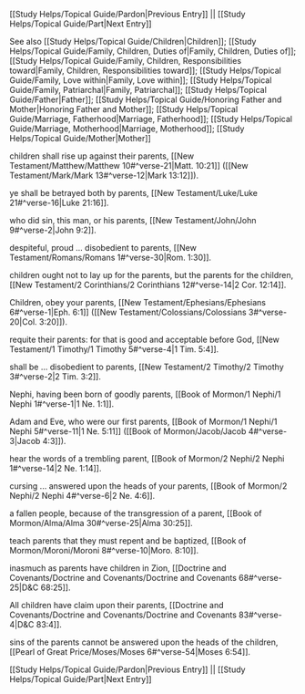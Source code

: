 [[Study Helps/Topical Guide/Pardon|Previous Entry]]  ||  [[Study Helps/Topical Guide/Part|Next Entry]]

 See also [[Study Helps/Topical Guide/Children|Children]]; [[Study Helps/Topical Guide/Family, Children, Duties of|Family, Children, Duties of]]; [[Study Helps/Topical Guide/Family, Children, Responsibilities toward|Family, Children, Responsibilities toward]]; [[Study Helps/Topical Guide/Family, Love within|Family, Love within]]; [[Study Helps/Topical Guide/Family, Patriarchal|Family, Patriarchal]]; [[Study Helps/Topical Guide/Father|Father]]; [[Study Helps/Topical Guide/Honoring Father and Mother|Honoring Father and Mother]]; [[Study Helps/Topical Guide/Marriage, Fatherhood|Marriage, Fatherhood]]; [[Study Helps/Topical Guide/Marriage, Motherhood|Marriage, Motherhood]]; [[Study Helps/Topical Guide/Mother|Mother]]

 children shall rise up against their parents, [[New Testament/Matthew/Matthew 10#^verse-21|Matt. 10:21]] ([[New Testament/Mark/Mark 13#^verse-12|Mark 13:12]]).

 ye shall be betrayed both by parents, [[New Testament/Luke/Luke 21#^verse-16|Luke 21:16]].

 who did sin, this man, or his parents, [[New Testament/John/John 9#^verse-2|John 9:2]].

 despiteful, proud ... disobedient to parents, [[New Testament/Romans/Romans 1#^verse-30|Rom. 1:30]].

 children ought not to lay up for the parents, but the parents for the children, [[New Testament/2 Corinthians/2 Corinthians 12#^verse-14|2 Cor. 12:14]].

 Children, obey your parents, [[New Testament/Ephesians/Ephesians 6#^verse-1|Eph. 6:1]] ([[New Testament/Colossians/Colossians 3#^verse-20|Col. 3:20]]).

 requite their parents: for that is good and acceptable before God, [[New Testament/1 Timothy/1 Timothy 5#^verse-4|1 Tim. 5:4]].

 shall be ... disobedient to parents, [[New Testament/2 Timothy/2 Timothy 3#^verse-2|2 Tim. 3:2]].

 Nephi, having been born of goodly parents, [[Book of Mormon/1 Nephi/1 Nephi 1#^verse-1|1 Ne. 1:1]].

 Adam and Eve, who were our first parents, [[Book of Mormon/1 Nephi/1 Nephi 5#^verse-11|1 Ne. 5:11]] ([[Book of Mormon/Jacob/Jacob 4#^verse-3|Jacob 4:3]]).

 hear the words of a trembling parent, [[Book of Mormon/2 Nephi/2 Nephi 1#^verse-14|2 Ne. 1:14]].

 cursing ... answered upon the heads of your parents, [[Book of Mormon/2 Nephi/2 Nephi 4#^verse-6|2 Ne. 4:6]].

 a fallen people, because of the transgression of a parent, [[Book of Mormon/Alma/Alma 30#^verse-25|Alma 30:25]].

 teach parents that they must repent and be baptized, [[Book of Mormon/Moroni/Moroni 8#^verse-10|Moro. 8:10]].

 inasmuch as parents have children in Zion, [[Doctrine and Covenants/Doctrine and Covenants/Doctrine and Covenants 68#^verse-25|D&C 68:25]].

 All children have claim upon their parents, [[Doctrine and Covenants/Doctrine and Covenants/Doctrine and Covenants 83#^verse-4|D&C 83:4]].

 sins of the parents cannot be answered upon the heads of the children, [[Pearl of Great Price/Moses/Moses 6#^verse-54|Moses 6:54]].

[[Study Helps/Topical Guide/Pardon|Previous Entry]]  ||  [[Study Helps/Topical Guide/Part|Next Entry]]